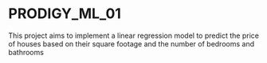 # PRODIGY_ML_01
This project aims to implement a linear regression model to predict the price of houses based on their square footage and the number of bedrooms and bathrooms
